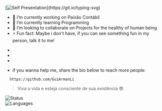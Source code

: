 [![Self Presentation](https://readme-typing-svg.herokuapp.com?font=Fira+Code&duration=2000&pause=2000&color=EFD81D&vCenter=true&width=510&lines=Sup%2C+I'm+Guilherme+Pessa;Can+see+more+about+me%3F+Explore+my+profile!)](https://git.io/typing-svg)

- 🔭 I’m currently working on Paixão Contábil
- 🌱 I’m currently learning Programming
- 👯 I’m looking to collaborate on Projects for the healthy of human being
- ⚡ Fun fact: Maybe i don't have, if you can see something fun in my person, talk it to me!

*
*
*


- if you wanna help me, share the bio below to reach more people:
```
  https://github.com/GuiArmanLi
```
> Viva a vida e esteja consciente de sua existência 😎

![Status](https://github-readme-stats.vercel.app/api?username=GuiArmanLi&show_icons=true&theme=merko&hide_border=false&title_color=000000&text_color=000000&bg_color=f7df1e&icon_color=000000&)
<br>
![Languages](https://github-readme-stats.vercel.app/api/top-langs/?username=GuiArmanLi&layout=compact)
